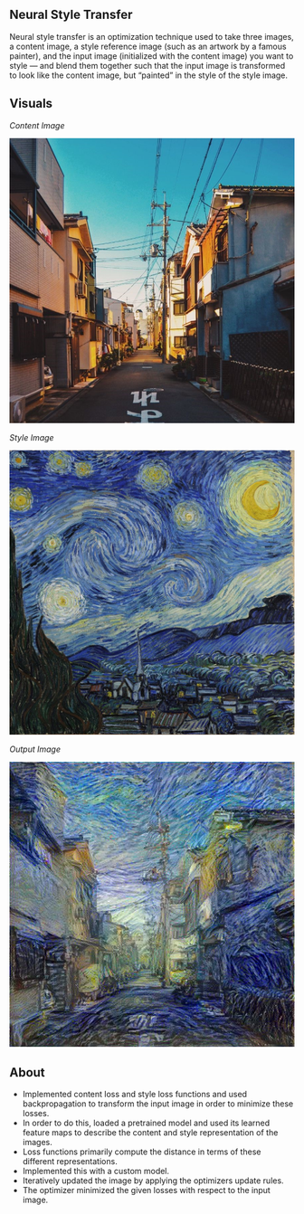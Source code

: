 ## Neural Style Transfer

Neural style transfer is an optimization technique used to take three images, a content image, a style reference image (such as an artwork by a famous painter), and the input image (initialized with the content image) you want to style — and blend them together such that the input image is transformed to look like the content image, but “painted” in the style of the style image.

## Visuals

*Content Image*

![](/images/content_image.jpg)

*Style Image*

![](/images/style_image.jpg)

*Output Image*

![](/images/imgb.jpg)

## About

* Implemented content loss and style loss functions and used backpropagation to transform the input image in order to minimize these losses.
* In order to do this, loaded a pretrained model and used its learned feature maps to describe the content and style representation of the images.
* Loss functions primarily compute the distance in terms of these different representations.
* Implemented this with a custom model.
* Iteratively updated the image by applying the optimizers update rules. 
* The optimizer minimized the given losses with respect to the input image.
